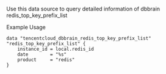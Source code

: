 Use this data source to query detailed information of dbbrain redis_top_key_prefix_list

Example Usage

```hcl
data "tencentcloud_dbbrain_redis_top_key_prefix_list" "redis_top_key_prefix_list" {
	instance_id = local.redis_id
	date        = "%s"
	product     = "redis"
}
```